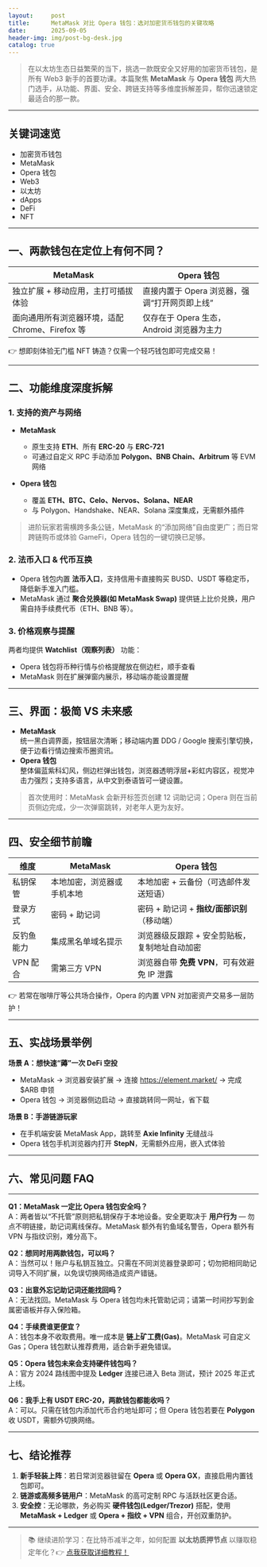 ```yaml
---
layout:     post
title:      MetaMask 对比 Opera 钱包：选对加密货币钱包的关键攻略
date:       2025-09-05
header-img: img/post-bg-desk.jpg
catalog: true
---
```


> 在以太坊生态日益繁荣的当下，挑选一款既安全又好用的加密货币钱包，是所有 Web3 新手的首要功课。本篇聚焦 **MetaMask** 与 **Opera 钱包** 两大热门选手，从功能、界面、安全、跨链支持等多维度拆解差异，帮你迅速锁定最适合的那一款。

---

## 关键词速览
- 加密货币钱包  
- MetaMask  
- Opera 钱包  
- Web3  
- 以太坊  
- dApps  
- DeFi  
- NFT  

---

## 一、两款钱包在定位上有何不同？

| MetaMask | Opera 钱包 |
|---|---|
| 独立扩展 + 移动应用，主打可插拔体验 | 直接内置于 Opera 浏览器，强调“打开网页即上线” |
| 面向通用所有浏览器环境，适配 Chrome、Firefox 等 | 仅存在于 Opera 生态，Android 浏览器为主力 |

👉 想即刻体验无门槛 NFT 铸造？仅需一个轻巧钱包即可完成交易！

---

## 二、功能维度深度拆解

### 1. 支持的资产与网络

- **MetaMask**  
  - 原生支持 **ETH**、所有 **ERC-20** 与 **ERC-721**  
  - 可通过自定义 RPC 手动添加 **Polygon、BNB Chain、Arbitrum** 等 EVM 网络  
  
- **Opera 钱包**  
  - 覆盖 **ETH、BTC、Celo、Nervos、Solana、NEAR**  
  - 与 Polygon、Handshake、NEAR、Solana 深度集成，无需额外插件  

> 进阶玩家若需横跨多条公链，MetaMask 的“添加网络”自由度更广；而日常跨链购币或体验 GameFi，Opera 钱包的一键切换已足够。

### 2. 法币入口 & 代币互换

- Opera 钱包内置 **法币入口**，支持信用卡直接购买 BUSD、USDT 等稳定币，降低新手准入门槛。  
- MetaMask 通过 **聚合兑换器(如 MetaMask Swap)** 提供链上比价兑换，用户需自持手续费代币（ETH、BNB 等）。  

### 3. 价格观察与提醒

两者均提供 **Watchlist（观察列表）** 功能：  
- Opera 钱包将币种行情与价格提醒放在侧边栏，顺手查看  
- MetaMask 则在扩展弹窗内展示，移动端亦能设置提醒  

---

## 三、界面：极简 VS 未来感

- **MetaMask**  
  统一黑白调界面，按钮层次清晰；移动端内置 DDG / Google 搜索引擎切换，便于边看行情边搜索币圈资讯。  
- **Opera 钱包**  
  整体偏蓝紫科幻风，侧边栏弹出钱包，浏览器透明浮层+彩虹内容区，视觉冲击力强烈；支持多语言，从中文到泰语皆可一键设置。  

> 首次使用时：MetaMask 会新开标签页创建 12 词助记词；Opera 则在当前页侧边完成，少一次弹窗跳转，对老年人更为友好。

---

## 四、安全细节前瞻

| 维度 | MetaMask | Opera 钱包 |
|---|---|---|
| 私钥保管 | 本地加密，浏览器或手机本地 | 本地加密 + 云备份（可选邮件发送短语） |
| 登录方式 | 密码 + 助记词 | 密码 + 助记词 + **指纹/面部识别**（移动端） |
| 反钓鱼能力 | 集成黑名单域名提示 | 浏览器级反跟踪 + 安全剪贴板，复制地址自动加密 |
| VPN 配合 | 需第三方 VPN | 浏览器自带 **免费 VPN**，可有效避免 IP 泄露 |

👉 若常在咖啡厅等公共场合操作，Opera 的内置 VPN 对加密资产交易多一层防护！

---

## 五、实战场景举例

**场景 A：想快速“薅”一次 DeFi 空投**  
- MetaMask → 浏览器安装扩展 → 连接 https://element.market/ → 完成 $ARB 申领  
- Opera 钱包 → 浏览器侧边启动 → 直接跳转同一网址，省下载  

**场景 B：手游链游玩家**  
- 在手机端安装 MetaMask App，跳转至 **Axie Infinity** 无缝战斗  
- Opera 钱包手机浏览器内打开 **StepN**，无需额外应用，嵌入式体验  

---

## 六、常见问题 FAQ

---

**Q1：MetaMask 一定比 Opera 钱包安全吗？**  
A：两者皆以“不托管”原则把私钥保存于本地设备。安全更取决于 **用户行为** — 勿点不明链接，助记词离线保存。MetaMask 额外有钓鱼域名警告，Opera 额外有 VPN 与指纹识别，难分高下。

**Q2：想同时用两款钱包，可以吗？**  
A：当然可以！账户与私钥互独立。只需在不同浏览器登录即可；切勿把相同助记词导入不同扩展，以免误切换网络造成资产错链。

**Q3：出意外忘记助记词还能找回吗？**  
A：无法找回。MetaMask 与 Opera 钱包均未托管助记词；请第一时间抄写到金属密语板并存入保险箱。

**Q4：手续费谁更便宜？**  
A：钱包本身不收取费用。唯一成本是 **链上矿工费(Gas)**。MetaMask 可自定义 Gas；Opera 钱包默认推荐费用，适合新手避免错误。

**Q5：Opera 钱包未来会支持硬件钱包吗？**  
A：官方 2024 路线图中提及 **Ledger** 连接已进入 Beta 测试，预计 2025 年正式上线。

**Q6：我手上有 USDT ERC-20，两款钱包都能收吗？**  
A：可以。只需在钱包内添加代币合约地址即可；但 Opera 钱包若要在 **Polygon** 收 USDT，需额外切换网络。

---

## 七、结论推荐

1. **新手轻装上阵**：若日常浏览器驻留在 **Opera** 或 **Opera GX**，直接启用内置钱包即可。  
2. **链游或高频多链用户**：MetaMask 的高可定制 RPC 与活跃社区更合适。  
3. **安全控**：无论哪款，务必购买 **硬件钱包(Ledger/Trezor)** 搭配，使用 **MetaMask + Ledger** 或 **Opera + 指纹 + VPN** 组合，开创双重防护。

---

> 📚 继续进阶学习：在比特币减半之年，如何配置 **以太坊质押节点** 以赚取稳定年化？👉 [点我获取详细教程！](https://okxdog.com/)
